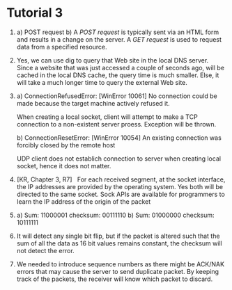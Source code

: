 # Tutorial 3

1) a) POST request
    b) A _POST request_ is typically sent via an HTML form and results in a change on the server.
    A _GET request_ is used to request data from a specified resource.

2) Yes, we can use dig to query that Web site in the local DNS server. Since a website that was just accessed a couple of seconds ago, will be  cached in the local DNS cache, the query time is much smaller. Else, it will take a much longer time to query the external Web site.

3) a) ConnectionRefusedError: [WinError 10061] No connection could be made because the target machine actively refused it.
   
   When creating a local socket, client will attempt to make a TCP connection to a non-existent server proess. Exception will be thrown.
   
    b) ConnectionResetError: [WinError 10054] An existing connection was forcibly closed by the remote host
    
    UDP client does not establich connection to server when creating local socket, hence it does not matter.

4) [KR, Chapter 3, R7]  
   For each received segment, at the socket interface, the IP addresses are provided by the operating system. Yes both will be directed to the same socket. Sock APIs are available for programmers to learn the IP address of the origin of the packet

5) a) Sum: 11000001
	checksum: 00111110
    b) Sum: 01000000
        checksum: 10111111

6) It will detect any single bit flip, but if the packet is altered such that the sum of all the data as 16 bit values remains constant, the checksum will not detect the error.
   
   

7) We needed to introduce sequence numbers as there might be ACK/NAK errors that may cause the server to send duplicate packet. By keeping track of the packets, the receiver will know which packet to discard.